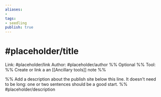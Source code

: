 ```yaml
---
aliases: 
- 
tags:
- seedling
publish: true
---
```


# #placeholder/title 

Link: #placeholder/link 
Author: #placeholder/author %% Optional %%
Tool: %% Create or link a an [[Ancillary tools]] note %% 

%% Add a description about the publish site below this line. It doesn't need to be long: one or two sentences should be a good start. %%
#placeholder/description 
